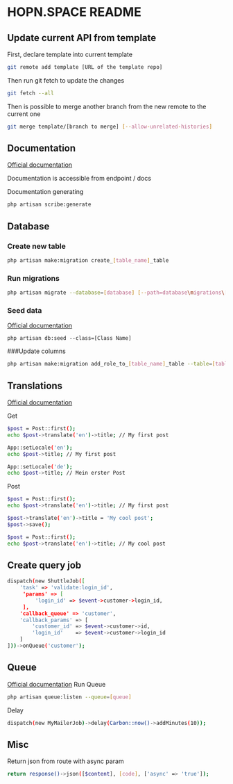 # HOPN.SPACE README

## Update current API from template
First, declare template into current template
```bash
git remote add template [URL of the template repo]
```

Then run git fetch to update the changes
```bash
git fetch --all
```

Then is possible to merge another branch from the new remote to the current one
```bash
git merge template/[branch to merge] [--allow-unrelated-histories]
```
## Documentation
[Official documentation](https://scribe.readthedocs.io/en/latest/documenting/index.html)

Documentation is accessible from endpoint / docs

Documentation generating
```bash
php artisan scribe:generate
```

## Database
### Create new table
```bash
php artisan make:migration create_[table_name]_table
```

### Run migrations
```bash
php artisan migrate --database=[database] [--path=database\migrations\[filename].php]]
```
### Seed data
[Official documentation](https://laravel.com/docs/7.x/seeding)
```
php artisan db:seed --class=[Class Name]
```

###Update columns
```bash
php artisan make:migration add_role_to_[table_name]_table --table=[table_name]
```
## Translations
[Official documentation](https://github.com/Astrotomic/laravel-translatable)

Get
```bash
$post = Post::first();
echo $post->translate('en')->title; // My first post

App::setLocale('en');
echo $post->title; // My first post

App::setLocale('de');
echo $post->title; // Mein erster Post
```

Post
```bash
$post = Post::first();
echo $post->translate('en')->title; // My first post

$post->translate('en')->title = 'My cool post';
$post->save();

$post = Post::first();
echo $post->translate('en')->title; // My cool post
```

## Create query job
```bash
dispatch(new ShuttleJob([
    'task' => 'validate:login_id',
     'params' => [
         'login_id' => $event->customer->login_id,
     ],
    'callback_queue' => 'customer',
    'callback_params' => [
        'customer_id' => $event->customer->id,
        'login_id'    => $event->customer->login_id
    ]
]))->onQueue('customer');
```

## Queue
[Official documentation](https://lumen.laravel.com/docs/5.1/queues)
Run Queue
```bash
php artisan queue:listen --queue=[queue]
```
Delay
```bash
dispatch(new MyMailerJob)->delay(Carbon::now()->addMinutes(10));
```

## Misc
Return json from route with async param
```bash
return response()->json([$content], [code], ['async' => 'true']);
```
